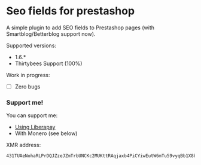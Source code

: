 # Seo fields for prestashop

A simple plugin to add SEO fields to Prestashop pages (with Smartblog/Betterblog support now).

Supported versions:
  - 1.6.*
  - Thirtybees Support (100%)

Work in progress:
- [ ] Zero bugs

### Support me!

You can support me:
 - [Using Liberapay](https://liberapay.com/Jae)
 - With Monero (see below)

XMR address:
```
431TUAeNohaRLPrDQJZzeJZmTrbUNCKc2MUKttRAqjaxb4PiCYiwEutW6mTu59vyqBb1X8bevAEuMTjFDoCaAx4gRDQbc23
```